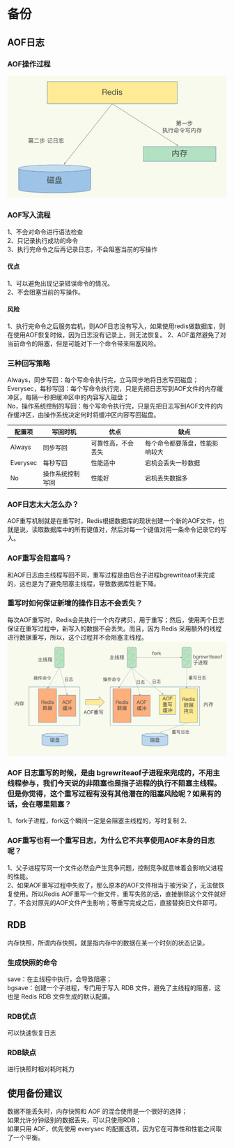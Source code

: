 # 备份

## AOF日志

### AOF操作过程

![image](./redis_aof_handle.jpg)

### AOF写入流程

1、不会对命令进行语法检查  
2、只记录执行成功的命令  
3、执行完命令之后再记录日志，不会阻塞当前的写操作

#### 优点

1、可以避免出现记录错误命令的情况。  
2、不会阻塞当前的写操作。

#### 风险

1、执行完命令之后服务宕机，则AOF日志没有写入，如果使用redis做数据库，则在使用AOF恢复时候，因为日志没有记录上，则无法恢复。
2、AOF虽然避免了对当前命令的阻塞，但是可能对下一个命令带来阻塞风险。

### 三种回写策略

Always，同步写回：每个写命令执行完，立马同步地将日志写回磁盘；  
Everysec，每秒写回：每个写命令执行完，只是先把日志写到AOF文件的内存缓冲区，每隔一秒把缓冲区中的内容写入磁盘；  
No，操作系统控制的写回：每个写命令执行完，只是先把日志写到AOF文件的内存缓冲区，由操作系统决定何时将缓冲区内容写回磁盘。

|配置项|写回时机|优点|缺点|
|-----|-----|-----|-----|
|Always|同步写回|可靠性高，不会丢失|每个命令都要落盘，性能影响较大|
|Everysec|每秒写回|性能适中|宕机会丢失一秒数据|
|No|操作系统控制写回|性能好|宕机丢失数据多|

### AOF日志太大怎么办？

AOF重写机制就是在重写时，Redis根据数据库的现状创建一个新的AOF文件，也就是说，读取数据库中的所有键值对，然后对每一个键值对用一条命令记录它的写入。

### AOF重写会阻塞吗？

和AOF日志由主线程写回不同，重写过程是由后台子进程bgrewriteaof来完成的，这也是为了避免阻塞主线程，导致数据库性能下降。

### 重写时如何保证新增的操作日志不会丢失？

每次AOF重写时，Redis会先执行一个内存拷贝，用于重写；然后，使用两个日志保证在重写过程中，新写入的数据不会丢失。而且，因为 Redis 采用额外的线程进行数据重写，所以，这个过程并不会阻塞主线程。
![image](./redis_aof_bgrewriteaof.jpg)

### AOF 日志重写的时候，是由 bgrewriteaof子进程来完成的，不用主线程参与，我们今天说的非阻塞也是指子进程的执行不阻塞主线程。但是你觉得，这个重写过程有没有其他潜在的阻塞风险呢？如果有的话，会在哪里阻塞？

1、fork子进程，fork这个瞬间一定是会阻塞主线程的，写时复制
2、

### AOF重写也有一个重写日志，为什么它不共享使用AOF本身的日志呢？

1、父子进程写同一个文件必然会产生竞争问题，控制竞争就意味着会影响父进程的性能。  
2、如果AOF重写过程中失败了，那么原本的AOF文件相当于被污染了，无法做恢复使用。所以Redis AOF重写一个新文件，重写失败的话，直接删除这个文件就好了，不会对原先的AOF文件产生影响；等重写完成之后，直接替换旧文件即可。

## RDB

内存快照，所谓内存快照，就是指内存中的数据在某一个时刻的状态记录。

### 生成快照的命令

save：在主线程中执行，会导致阻塞；  
bgsave：创建一个子进程，专门用于写入 RDB 文件，避免了主线程的阻塞，这也是 Redis RDB 文件生成的默认配置。

### RDB优点

可以快速恢复日志

### RDB缺点

进行快照时相对耗时耗力

## 使用备份建议

数据不能丢失时，内存快照和 AOF 的混合使用是一个很好的选择；  
如果允许分钟级别的数据丢失，可以只使用RDB；  
如果只用 AOF，优先使用 everysec 的配置选项，因为它在可靠性和性能之间取了一个平衡。
